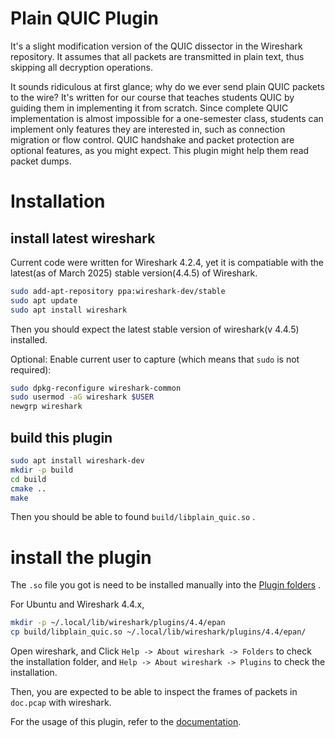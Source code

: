# Plain QUIC Plugin

It's a slight modification version of the QUIC dissector in the Wireshark repository. It assumes that all packets are transmitted in plain text, thus skipping all decryption operations.

It sounds ridiculous at first glance; why do we ever send plain QUIC packets to the wire? It's written for our course that teaches students QUIC by guiding them in implementing it from scratch. Since complete QUIC implementation is almost impossible for a one-semester class, students can implement only features they are interested in, such as connection migration or flow control. QUIC handshake and packet protection are optional features, as you might expect. This plugin might help them read packet dumps.


# Installation

## install latest wireshark

Current code were written for Wireshark 4.2.4, yet it is compatiable with the latest(as of March 2025)  stable version(4.4.5) of Wireshark.

```bash
sudo add-apt-repository ppa:wireshark-dev/stable
sudo apt update
sudo apt install wireshark
```

Then you should expect the latest stable version of wireshark(v 4.4.5) installed.

Optional:
Enable current user to capture (which means that `sudo` is not required):
```bash
sudo dpkg-reconfigure wireshark-common
sudo usermod -aG wireshark $USER
newgrp wireshark
```


## build this plugin

```bash
sudo apt install wireshark-dev
mkdir -p build
cd build
cmake ..
make
```

Then you should be able to found `build/libplain_quic.so` .


# install the plugin

The `.so` file you got is need to be installed manually into the  [Plugin folders](https://www.wireshark.org/docs/wsug_html_chunked/ChPluginFolders.html) .

For Ubuntu and Wireshark 4.4.x, 

```bash
mkdir -p ~/.local/lib/wireshark/plugins/4.4/epan
cp build/libplain_quic.so ~/.local/lib/wireshark/plugins/4.4/epan/
```

Open wireshark, and Click `Help -> About wireshark -> Folders` to check the installation folder, and `Help -> About wireshark -> Plugins` to check the installation. 


Then, you are expected to be able to inspect the frames of packets in `doc.pcap` with wireshark.


For the usage of this plugin, refer to the [documentation](doc/README.md).
